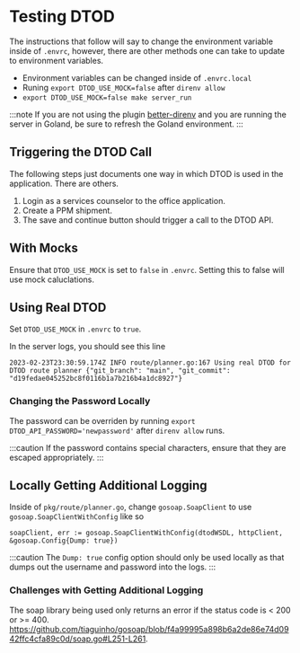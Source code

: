 # Testing DTOD

The instructions that follow will say to change the environment variable inside of `.envrc`, however, there are other methods one can take to update to environment variables.

- Environment variables can be changed inside of `.envrc.local`
- Runing `export DTOD_USE_MOCK=false` after `direnv allow`
- `export DTOD_USE_MOCK=false make server_run`

:::note
If you are not using the plugin [better-direnv](https://plugins.jetbrains.com/plugin/19275-better-direnv) and you are running the server in Goland, be sure to refresh the Goland environment.
:::

## Triggering the DTOD Call

The following steps just documents one way in which DTOD is used in the application. There are others.

1. Login as a services counselor to the office application.
2. Create a PPM shipment.
3. The save and continue button should trigger a call to the DTOD API.

## With Mocks

Ensure that `DTOD_USE_MOCK` is set to `false` in `.envrc`. Setting this to false will use mock caluclations.

## Using Real DTOD

Set `DTOD_USE_MOCK` in `.envrc` to `true`.

In the server logs, you should see this line

```
2023-02-23T23:30:59.174Z INFO route/planner.go:167 Using real DTOD for DTOD route planner {"git_branch": "main", "git_commit": "d19fedae045252bc8f0116b1a7b216b4a1dc8927"}
```

### Changing the Password Locally

The password can be overriden by running `export DTOD_API_PASSWORD='newpassword'` after `direnv allow` runs.

:::caution
If the password contains special characters, ensure that they are escaped appropriately.
:::

## Locally Getting Additional Logging

Inside of `pkg/route/planner.go`, change `gosoap.SoapClient` to use `gosoap.SoapClientWithConfig` like so

```
soapClient, err := gosoap.SoapClientWithConfig(dtodWSDL, httpClient, &gosoap.Config{Dump: true})
```

:::caution
The `Dump: true` config option should only be used locally as that dumps out the username and password into the logs.
:::

### Challenges with Getting Additional Logging

The soap library being used only returns an error if the status code is < 200 or >= 400.
https://github.com/tiaguinho/gosoap/blob/f4a99995a898b6a2de86e74d0942ffc4cfa89c0d/soap.go#L251-L261.
